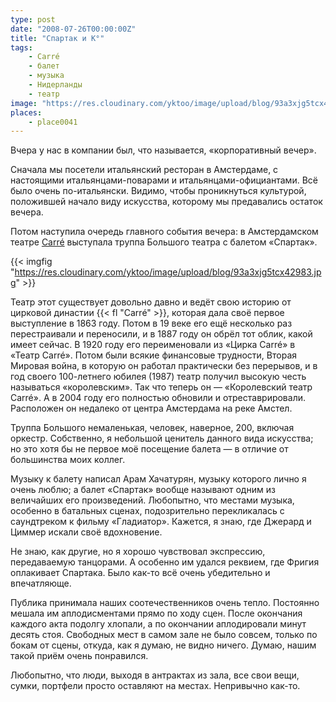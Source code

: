 ```yaml
---
type: post
date: "2008-07-26T00:00:00Z"
title: "Спартак и К°"
tags:
    - Carré
    - балет
    - музыка
    - Нидерланды
    - театр
image: "https://res.cloudinary.com/yktoo/image/upload/blog/93a3xjg5tcx42983.jpg"
places:
    - place0041
---
```


Вчера у нас в компании был, что называется, «корпоративный вечер».

Сначала мы посетели итальянский ресторан в Амстердаме, с настоящими итальянцами-поварами и итальянцами-официантами. Всё было очень по-итальянски. Видимо, чтобы проникнуться культурой, положившей начало виду искусства, которому мы предавались остаток вечера.

Потом наступила очередь главного события вечера: в Амстердамском театре [Carré](http://www.theatrecarre.nl/) выступала труппа Большого театра с балетом «Спартак».

{{< imgfig "https://res.cloudinary.com/yktoo/image/upload/blog/93a3xjg5tcx42983.jpg" >}}

<!--more-->

Театр этот существует довольно давно и ведёт свою историю от цирковой династии {{< fl "Carré" >}}, которая дала своё первое выступление в 1863 году. Потом в 19 веке его ещё несколько раз перестраивали и переносили, и в 1887 году он обрёл тот облик, какой имеет сейчас. В 1920 году его переименовали из «Цирка Carré» в «Театр Carré». Потом были всякие финансовые трудности, Вторая Мировая война, в которую он работал практически без перерывов, и в год своего 100-летнего юбилея (1987) театр получил высокую честь называться «королевским». Так что теперь он — «Королевский театр Carré». А в 2004 году его полностью обновили и отреставрировали. Расположен он недалеко от центра Амстердама на реке Амстел.

Труппа Большого немаленькая, человек, наверное, 200, включая оркестр. Собственно, я небольшой ценитель данного вида искусства; но это хотя бы не первое моё посещение балета — в отличие от большинства моих коллег.

Музыку к балету написал Арам Хачатурян, музыку которого лично я очень люблю; а балет «Спартак» вообще называют одним из величайших его произведений. Любопытно, что местами музыка, особенно в батальных сценах, подозрительно перекликалась с саундтреком к фильму «Гладиатор». Кажется, я знаю, где Джерард и Циммер искали своё вдохновение.

Не знаю, как другие, но я хорошо чувствовал экспрессию, передаваемую танцорами. А особенно им удался реквием, где Фригия оплакивает Спартака. Было как-то всё очень убедительно и впечатляюще.

Публика принимала наших соотечественников очень тепло. Постоянно мешала им аплодисментами прямо по ходу сцен. После окончания каждого акта подолгу хлопали, а по окончании аплодировали минут десять стоя. Свободных мест в самом зале не было совсем, только по бокам от сцены, откуда, как я думаю, не видно ничего. Думаю, нашим такой приём очень понравился.

Любопытно, что люди, выходя в антрактах из зала, все свои вещи, сумки, портфели просто оставляют на местах. Непривычно как-то.
